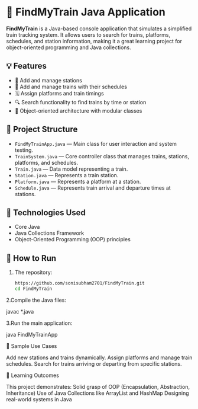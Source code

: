 # 🚆 FindMyTrain Java Application

**FindMyTrain** is a Java-based console application that simulates a simplified train tracking system. It allows users to search for trains, platforms, schedules, and station information, making it a great learning project for object-oriented programming and Java collections.

## 💡 Features

- 🚉 Add and manage stations
- 🚂 Add and manage trains with their schedules
- 🗓️ Assign platforms and train timings
- 🔍 Search functionality to find trains by time or station
- 🧱 Object-oriented architecture with modular classes

## 📁 Project Structure

- `FindMyTrainApp.java` — Main class for user interaction and system testing.
- `TrainSystem.java` — Core controller class that manages trains, stations, platforms, and schedules.
- `Train.java` — Data model representing a train.
- `Station.java` — Represents a train station.
- `Platform.java` — Represents a platform at a station.
- `Schedule.java` — Represents train arrival and departure times at stations.

## 🧰 Technologies Used

- Core Java
- Java Collections Framework
- Object-Oriented Programming (OOP) principles

## 🚀 How to Run

1. The repository:

   ```bash
   https://github.com/sonisubham2701/FindMyTrain.git
   cd FindMyTrain

2.Compile the Java files:

javac *.java

3.Run the main application:

java FindMyTrainApp

📌 Sample Use Cases

Add new stations and trains dynamically.
Assign platforms and manage train schedules.
Search for trains arriving or departing from specific stations.

🎯 Learning Outcomes

This project demonstrates:
Solid grasp of OOP (Encapsulation, Abstraction, Inheritance)
Use of Java Collections like ArrayList and HashMap
Designing real-world systems in Java
